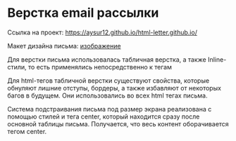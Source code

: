 # Верстка email рассылки

Ссылка на проект: https://aysur12.github.io/html-letter.github.io/

Макет дизайна письма:
[изображение](./email-template-psd.jpg)

Для верстки письма использовалась табличная верстка, а также Inline-стили, то есть применялись непосредственно к тегам 

Для html-тегов табличной верстки существуют свойства, которые обнуляют лишние отступы, бордеры, а также избавляют от некоторых багов в будущем. Они использовались во всех html тегах письма.

Система подстраивания письма под размер экрана реализована с помощью стилей и тега center, который находится сразу после основной таблицы письма. Получается, что весь контент оборачивается тегом center.